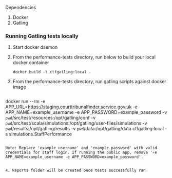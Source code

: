 Dependencies
1. Docker
2. Gatling 


### Running Gatling tests locally

1. Start docker daemon 
2. From the performance-tests directory, run below to build your local docker container

    ```
    docker build -t ctfgatling:local . 

    ```


3. From the performance-tests directory, run gatling scripts against docker image
   ```
 docker run --rm -e APP_URL=https://staging.courttribunalfinder.service.gov.uk -e APP_NAME=example_username -e APP_PASSWORD=example_password -v `pwd`/src/test/resources:/opt/gatling/conf -v `pwd`/src/test/scala/simulations:/opt/gatling/user-files/simulations -v `pwd`/results:/opt/gatling/results -v `pwd`/data:/opt/gatling/data ctfgatling:local -s simulations.StaffPerformance
   ```

Note: Replace 'example_username' and 'example_password' with valid credentials for staff login. If running the public app, remove '-e APP_NAME=example_username -e APP_PASSWORD=example_password'.

    
4. Reports folder will be created once tests successfully ran
